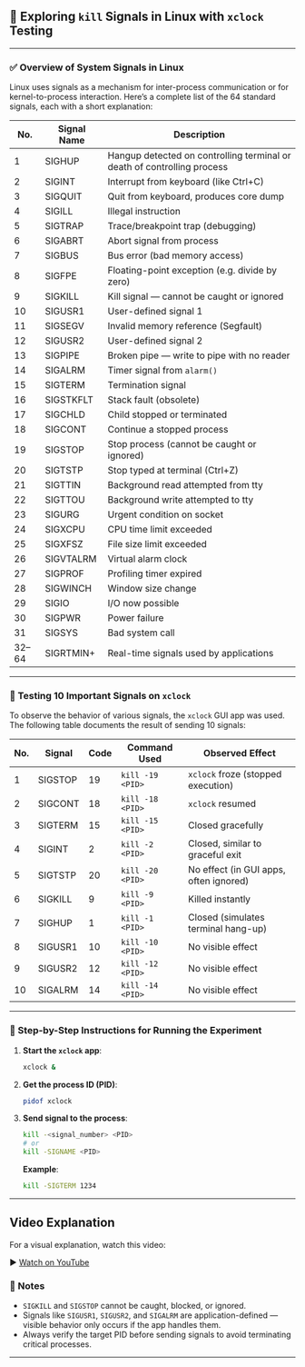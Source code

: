 ## 📘 Exploring `kill` Signals in Linux with `xclock` Testing

---

### ✅ Overview of System Signals in Linux

Linux uses signals as a mechanism for inter-process communication or for kernel-to-process interaction. Here’s a complete list of the 64 standard signals, each with a short explanation:

| No.   | Signal Name | Description                                                             |
| ----- | ----------- | ----------------------------------------------------------------------- |
| 1     | SIGHUP      | Hangup detected on controlling terminal or death of controlling process |
| 2     | SIGINT      | Interrupt from keyboard (like Ctrl+C)                                   |
| 3     | SIGQUIT     | Quit from keyboard, produces core dump                                  |
| 4     | SIGILL      | Illegal instruction                                                     |
| 5     | SIGTRAP     | Trace/breakpoint trap (debugging)                                       |
| 6     | SIGABRT     | Abort signal from process                                               |
| 7     | SIGBUS      | Bus error (bad memory access)                                           |
| 8     | SIGFPE      | Floating-point exception (e.g. divide by zero)                          |
| 9     | SIGKILL     | Kill signal — cannot be caught or ignored                               |
| 10    | SIGUSR1     | User-defined signal 1                                                   |
| 11    | SIGSEGV     | Invalid memory reference (Segfault)                                     |
| 12    | SIGUSR2     | User-defined signal 2                                                   |
| 13    | SIGPIPE     | Broken pipe — write to pipe with no reader                              |
| 14    | SIGALRM     | Timer signal from `alarm()`                                             |
| 15    | SIGTERM     | Termination signal                                                      |
| 16    | SIGSTKFLT   | Stack fault (obsolete)                                                  |
| 17    | SIGCHLD     | Child stopped or terminated                                             |
| 18    | SIGCONT     | Continue a stopped process                                              |
| 19    | SIGSTOP     | Stop process (cannot be caught or ignored)                              |
| 20    | SIGTSTP     | Stop typed at terminal (Ctrl+Z)                                         |
| 21    | SIGTTIN     | Background read attempted from tty                                      |
| 22    | SIGTTOU     | Background write attempted to tty                                       |
| 23    | SIGURG      | Urgent condition on socket                                              |
| 24    | SIGXCPU     | CPU time limit exceeded                                                 |
| 25    | SIGXFSZ     | File size limit exceeded                                                |
| 26    | SIGVTALRM   | Virtual alarm clock                                                     |
| 27    | SIGPROF     | Profiling timer expired                                                 |
| 28    | SIGWINCH    | Window size change                                                      |
| 29    | SIGIO       | I/O now possible                                                        |
| 30    | SIGPWR      | Power failure                                                           |
| 31    | SIGSYS      | Bad system call                                                         |
| 32–64 | SIGRTMIN+   | Real-time signals used by applications                                  |

---

### 🧪 Testing 10 Important Signals on `xclock`

To observe the behavior of various signals, the `xclock` GUI app was used. The following table documents the result of sending 10 signals:

| No. | Signal  | Code | Command Used     | Observed Effect                        |
| --- | ------- | ---- | ---------------- | -------------------------------------- |
| 1   | SIGSTOP | 19   | `kill -19 <PID>` | `xclock` froze (stopped execution)     |
| 2   | SIGCONT | 18   | `kill -18 <PID>` | `xclock` resumed                       |
| 3   | SIGTERM | 15   | `kill -15 <PID>` | Closed gracefully                      |
| 4   | SIGINT  | 2    | `kill -2 <PID>`  | Closed, similar to graceful exit       |
| 5   | SIGTSTP | 20   | `kill -20 <PID>` | No effect (in GUI apps, often ignored) |
| 6   | SIGKILL | 9    | `kill -9 <PID>`  | Killed instantly                       |
| 7   | SIGHUP  | 1    | `kill -1 <PID>`  | Closed (simulates terminal hang-up)    |
| 8   | SIGUSR1 | 10   | `kill -10 <PID>` | No visible effect                      |
| 9   | SIGUSR2 | 12   | `kill -12 <PID>` | No visible effect                      |
| 10  | SIGALRM | 14   | `kill -14 <PID>` | No visible effect                      |

---

### 🧭 Step-by-Step Instructions for Running the Experiment

1. **Start the `xclock` app**:

   ```bash
   xclock &
   ```

2. **Get the process ID (PID)**:

   ```bash
   pidof xclock
   ```

3. **Send signal to the process**:

   ```bash
   kill -<signal_number> <PID>
   # or
   kill -SIGNAME <PID>
   ```

   **Example**:

   ```bash
   kill -SIGTERM 1234
   ```

---


## Video Explanation

For a visual explanation, watch this video:

▶️ [Watch on YouTube](https://youtu.be/yXnZsuMsInw)




### 📌 Notes

* `SIGKILL` and `SIGSTOP` cannot be caught, blocked, or ignored.
* Signals like `SIGUSR1`, `SIGUSR2`, and `SIGALRM` are application-defined — visible behavior only occurs if the app handles them.
* Always verify the target PID before sending signals to avoid terminating critical processes.

---
